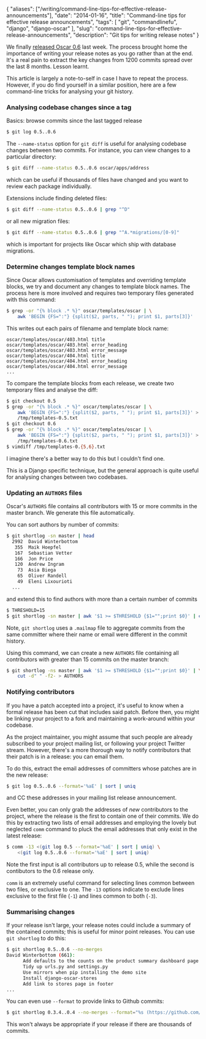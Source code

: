 {
    "aliases": ["/writing/command-line-tips-for-effective-release-announcements"],
    "date": "2014-01-16",
    "title": "Command-line tips for effective release announcements",
    "tags": [
        "git",
        "commandlinefu",
        "django",
        "django-oscar"
    ],
    "slug": "command-line-tips-for-effective-release-announcements",
    "description": "Git tips for writing release notes"
}

We finally [released Oscar
0.6](http://django-oscar.readthedocs.org/en/latest/releases/v0.6.html)
last week. The process brought home the importance of writing your
release notes as you go rather than at the end. It's a real pain to
extract the key changes from 1200 commits spread over the last 8 months.
Lesson learnt.

This article is largely a note-to-self in case I have to repeat the
process. However, if you do find yourself in a similar position, here
are a few command-line tricks for analysing your git history.

### Analysing codebase changes since a tag

Basics: browse commits since the last tagged release

``` bash
$ git log 0.5..0.6
```

The `--name-status` option for `git diff` is useful for analysing
codebase changes between two commits. For instance, you can view changes
to a particular directory:

``` bash
$ git diff --name-status 0.5..0.6 oscar/apps/address
```

which can be useful if thousands of files have changed and you want to
review each package individually.

Extensions include finding deleted files:

``` bash
$ git diff --name-status 0.5..0.6 | grep "^D"
```

or all new migration files:

``` bash
$ git diff --name-status 0.5..0.6 | grep "^A.*migrations/[0-9]"
```

which is important for projects like Oscar which ship with database
migrations.

### Determine changes template block names

Since Oscar allows customisation of templates and overriding template
blocks, we try and document any changes to template block names. The
process here is more involved and requires two temporary files generated
with this command:

``` bash
$ grep -or "{% block .* %}" oscar/templates/oscar | \
    awk 'BEGIN {FS=":"} {split($2, parts, " "); print $1, parts[3]}'
```

This writes out each pairs of filename and template block name:

```
oscar/templates/oscar/403.html title
oscar/templates/oscar/403.html error_heading
oscar/templates/oscar/403.html error_message
oscar/templates/oscar/404.html title
oscar/templates/oscar/404.html error_heading
oscar/templates/oscar/404.html error_message
...
```

To compare the template blocks from each release, we create two
temporary files and analyse the diff:

``` bash
$ git checkout 0.5
$ grep -or "{% block .* %}" oscar/templates/oscar | \
    awk 'BEGIN {FS=":"} {split($2, parts, " "); print $1, parts[3]}' >
    /tmp/templates-0.5.txt
$ git checkout 0.6
$ grep -or "{% block .* %}" oscar/templates/oscar | \
    awk 'BEGIN {FS=":"} {split($2, parts, " "); print $1, parts[3]}' >
    /tmp/templates-0.6.txt
$ vimdiff /tmp/templates-0.{5,6}.txt
```

I imagine there's a better way to do this but I couldn't find one.

<div class="admonition note">
    This is a Django specific technique, but the general approach is quite
    useful for analysing changes between two codebases.
</div>

### Updating an `AUTHORS` files

Oscar's `AUTHORS` file contains all contributors with 15 or more commits
in the master branch. We generate this file automatically.

You can sort authors by number of commits:

``` bash
$ git shortlog -sn master | head
  2992  David Winterbottom
   355  Maik Hoepfel
   167  Sebastian Vetter
   166  Jon Price
   120  Andrew Ingram
    73  Asia Biega
    65  Oliver Randell
    49  Eleni Lixourioti
  ...
```

and extend this to find authors with more than a certain number of
commits

``` bash
$ THRESHOLD=15
$ git shortlog -sn master | awk '$1 >= $THRESHOLD {$1="";print $0}' | cut -d" " -f2-
```

Note, `git shortlog` uses a `.mailmap` file to aggregate commits from
the same committer where their name or email were different in the
commit history.

Using this command, we can create a new `AUTHORS` file containing all
contributors with greater than 15 commits on the master branch:

``` bash
$ git shortlog -ns master | awk '$1 >= $THRESHOLD {$1="";print $0}' | \
    cut -d" " -f2- > AUTHORS
```

### Notifying contributors

If you have a patch accepted into a project, it's useful to know when a
formal release has been cut that includes said patch. Before then, you
might be linking your project to a fork and maintaining a work-around
within your codebase.

As the project maintainer, you might assume that such people are already
subscribed to your project mailing list, or following your project
Twitter stream. However, there's a more thorough way to notify
contributors that their patch is in a release: you can email them.

To do this, extract the email addresses of committers whose patches are
in the new release:

``` bash
$ git log 0.5..0.6 --format='%aE' | sort | uniq
```

and CC these addresses in your mailing list release announcement.

Even better, you can only grab the addresses of *new* contributors to
the project, where the release is the first to contain one of their
commits. We do this by extracting two lists of email addresses and
employing the lovely but neglected `comm` command to pluck the email
addresses that only exist in the latest release:

``` bash
$ comm -13 <(git log 0.5 --format='%aE' | sort | uniq) \
    <(git log 0.5..0.6 --format='%aE' | sort | uniq)
```

Note the first input is all contributors up to release 0.5, while the
second is contibutors to the 0.6 release only.

`comm` is an extremely useful command for selecting lines common between
two files, or exclusive to one. The `-13` options indicate to exclude
lines exclusive to the first file (`-1`) and lines common to both
(`-3`).

### Summarising changes

If your release isn't large, your release notes could include a summary
of the contained commits; this is useful for minor point releases. You
can use `git shortlog` to do this:

``` bash
$ git shortlog 0.5..0.6 --no-merges
David Winterbottom (661):
      Add defaults to the counts on the product summary dashboard page
      Tidy up urls.py and settings.py
      Use mirrors when pip installing the demo site
      Install django-oscar-stores
      Add link to stores page in footer
...
```

You can even use `--format` to provide links to Github commits:

``` bash
$ git shortlog 0.3.4..0.4 --no-merges --format="%s (https://github.com/tangentlabs/django-oscar-stores/commit/%h)" 
```

This won't always be appropriate if your release if there are thousands
of commits.
